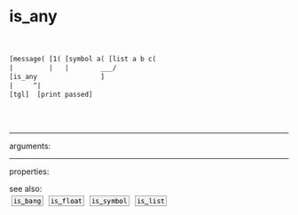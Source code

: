 # is_any

```


[message( [1( [symbol a( [list a b c(
|         |   |        ___/
[is_any                ]
|     ^|
[tgl]  [print passed]

                
            
```
---
arguments:


---
properties:


see also:<br>
![is_bang](img/object_is_bang.png)
![is_float](img/object_is_float.png)
![is_symbol](img/object_is_symbol.png)
![is_list](img/object_is_list.png)
